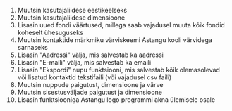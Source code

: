 1) Muutsin kasutajaliidese eestikeelseks
2) Muutsin kasutajaliidese dimensioone
3) Lisasin uued fondi väärtused, millega saab vajadusel muuta kõik fondid koheselt ühesuguseks
4) Muutsin kontaktide märkmiku värviskeemi Astangu kooli värvidega sarnaseks
5) Lisasin "Aadressi" välja, mis salvestab ka aadressi
6) Lisasin "E-maili" välja, mis salvestab ka emaili
7) Lisasin "Ekspordi" nupu funktsiooni, mis salvestab kõik olemasolevad või lisatud kontaktid tekstifaili (või vajadusel csv faili)
8) Muutsin nuppude paigutust, dimensioone ja värve
9) Muutsin sisestusväljade paigutust ja dimensioone
10) Lisasin funktsiooniga Astangu logo programmi akna ülemisele osale
